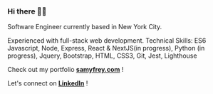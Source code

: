 ### Hi there 👋🏻


Software Engineer currently based in New York City.

Experienced with full-stack web development.
Technical Skills: ES6 Javascript, Node, Express, React & NextJS(in progress), Python (in progress), Jquery, Bootstrap, HTML, CSS3, Git, Jest, Lighthouse



Check out my portfolio **[samyfrey.com](https://www.samyfrey.com/)** !

Let's connect on **[LinkedIn](https://www.linkedin.com/in/samyfrey/)** !



<!--
**samyfrey/samyfrey** is a ✨ _special_ ✨ repository because its `README.md` (this file) appears on your GitHub profile.
🇫🇷 🇺🇸 
Here are some ideas to get you started:

- 🔭 I’m currently working on ...
- 🌱 I’m currently learning ...
- 👯 I’m looking to collaborate on ...
- 🤔 I’m looking for help with ...
- 💬 Ask me about ...
- 📫 How to reach me: ...
- 😄 Pronouns: ...
- ⚡ Fun fact: ...
-->
